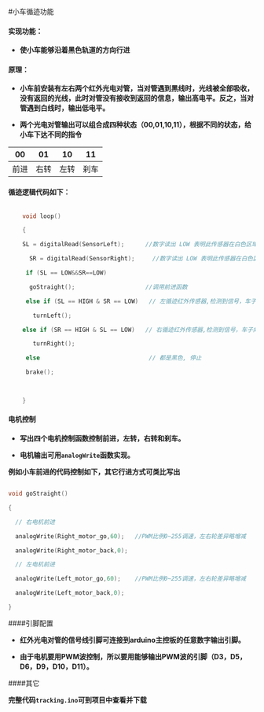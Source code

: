#小车循迹功能



#### 实现功能：

- **使小车能够沿着黑色轨道的方向行进**



#### 原理：

- **小车前安装有左右两个红外光电对管，当对管遇到黑线时，光线被全部吸收，没有返回的光线，此时对管没有接收到返回的信息，输出高电平。反之，当对管遇到白线时，输出低电平。**

- **两个光电对管输出可以组合成四种状态（00,01,10,11），根据不同的状态，给小车下达不同的指令**



| 00 | 01 |10 | 11 |
|--------|--------|--------|--------|
|前进|右转|左转|刹车|




#### 循迹逻辑代码如下：



```cpp

	void loop()

	{ 

  	SL = digitalRead(SensorLeft);      //数字读出 LOW 表明此传感器在白色区域，传感器指示灯亮；数字读出 HIGH 表明此传感器在黑色区域，传感器指示灭

	  SR = digitalRead(SensorRight);     //数字读出 LOW 表明此传感器在白色区域，传感器指示灯亮；数字读出 HIGH 表明此传感器在黑色区域，传感器指示灭  

 	 if (SL == LOW&&SR==LOW)

  	  goStraight();                    //调用前进函数

 	 else if (SL == HIGH & SR == LOW)   // 左循迹红外传感器,检测到信号，车子向右偏离轨道，向左转 

 	   turnLeft();

  	else if (SR == HIGH & SL == LOW)   // 右循迹红外传感器,检测到信号，车子向左偏离轨道，向右转  

 	   turnRight();

 	 else                               // 都是黑色, 停止

 	 brake();

  

	}

```



#### 电机控制



- **写出四个电机控制函数控制前进，左转，右转和刹车。**

- **电机输出可用`analogWrite`函数实现。**



**例如小车前进的代码控制如下，其它行进方式可类比写出**



```cpp

void goStraight()

{

  // 右电机前进 

  analogWrite(Right_motor_go,60);   //PWM比例0~255调速，左右轮差异略增减

  analogWrite(Right_motor_back,0);

  // 左电机前进

  analogWrite(Left_motor_go,60);    //PWM比例0~255调速，左右轮差异略增减

  analogWrite(Left_motor_back,0);

}

```

####引脚配置



- **红外光电对管的信号线引脚可连接到arduino主控板的任意数字输出引脚。**

- **由于电机要用PWM波控制，所以要用能够输出PWM波的引脚（D3，D5，D6，D9，D10，D11）。**



####其它

**完整代码`tracking.ino`可到项目中查看并下载**



